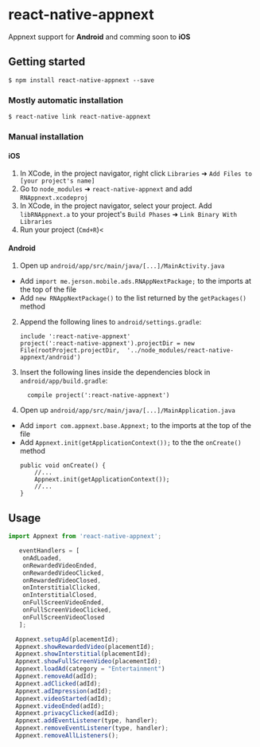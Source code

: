 
# react-native-appnext

Appnext support for **Android** and comming soon to **iOS**


## Getting started

`$ npm install react-native-appnext --save`

### Mostly automatic installation

`$ react-native link react-native-appnext`

### Manual installation


#### iOS

1. In XCode, in the project navigator, right click `Libraries` ➜ `Add Files to [your project's name]`
2. Go to `node_modules` ➜ `react-native-appnext` and add `RNAppnext.xcodeproj`
3. In XCode, in the project navigator, select your project. Add `libRNAppnext.a` to your project's `Build Phases` ➜ `Link Binary With Libraries`
4. Run your project (`Cmd+R`)<

#### Android


1. Open up `android/app/src/main/java/[...]/MainActivity.java`
  - Add `import me.jerson.mobile.ads.RNAppNextPackage;` to the imports at the top of the file
  - Add `new RNAppNextPackage()` to the list returned by the `getPackages()` method
2. Append the following lines to `android/settings.gradle`:
  	```
  	include ':react-native-appnext'
  	project(':react-native-appnext').projectDir = new File(rootProject.projectDir, 	'../node_modules/react-native-appnext/android')
  	```
3. Insert the following lines inside the dependencies block in `android/app/build.gradle`:
  	```
      compile project(':react-native-appnext')
  	```
4. Open up `android/app/src/main/java/[...]/MainApplication.java`
  - Add `import com.appnext.base.Appnext;` to the imports at the top of the file
  - Add `Appnext.init(getApplicationContext());` to the the `onCreate()` method
    ```
    public void onCreate() {
        //...
        Appnext.init(getApplicationContext());
        //...
    }
    ```
    

## Usage
```javascript
import Appnext from 'react-native-appnext';

   eventHandlers = [ 
    onAdLoaded,
    onRewardedVideoEnded,
    onRewardedVideoClicked,
    onRewardedVideoClosed,
    onInterstitialClicked,
    onInterstitialClosed,
    onFullScreenVideoEnded,
    onFullScreenVideoClicked,
    onFullScreenVideoClosed
   ];

  Appnext.setupAd(placementId);
  Appnext.showRewardedVideo(placementId);
  Appnext.showInterstitial(placementId);
  Appnext.showFullScreenVideo(placementId);
  Appnext.loadAd(category = "Entertainment")
  Appnext.removeAd(adId);
  Appnext.adClicked(adId);
  Appnext.adImpression(adId);
  Appnext.videoStarted(adId);
  Appnext.videoEnded(adId);
  Appnext.privacyClicked(adId);
  Appnext.addEventListener(type, handler);
  Appnext.removeEventListener(type, handler);
  Appnext.removeAllListeners();
```
  